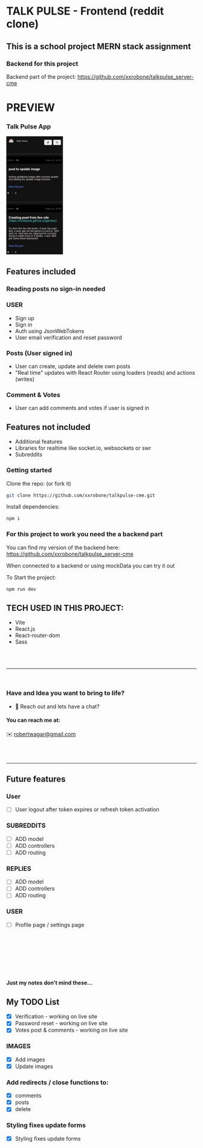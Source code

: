 # TALK PULSE - Frontend (reddit clone)

## This is a school project MERN stack assignment

### Backend for this project
Backend part of the project: https://github.com/xxrobone/talkpulse_server-cme

# PREVIEW
### Talk Pulse App 
<img src="src/assets/talkpulse.gif" alt="Project image" width="150">

## Features included

### Reading posts no sign-in needed

### USER
- Sign up
- Sign in
- Auth using JsonWebTokens
- User email verification and reset password

### Posts (User signed in)
- User can create, update and delete own posts 
- "Real time" updates with React Router using loaders (reads) and actions (writes)

### Comment & Votes
- User can add comments and votes if user is signed in

## Features not included
- Additional features
- Libraries for realtime like socket.io, websockets or swr
- Subreddits

### Getting started

Clone the repo: (or fork it)

```sh
git clone https://github.com/xxrobone/talkpulse-cme.git
```
Install dependencies:

```sh
npm i
```
### For this project to work you need the a backend part 
You can find my version of the backend here: https://github.com/xxrobone/talkpulse_server-cme

When connected to a backend or using mockData you can try it out

To Start the project:    
```sh
npm run dev
```


## TECH USED IN THIS PROJECT:
- Vite
- React.js
- React-router-dom
- Sass

<br>
 

 <br>

 ---

 


<p align="left">
<a href="https://www.linkedin.com/in/robert-w%C3%A4gar-1b4661139/" target="blank"><img align="center" src="https://github.com/xxrobone/dablog/blob/main/readmeimages/LinkedIN.png" alt="" height="30" /></a>
<a href="https://github.com/robonexx" target="blank"><img align="center" src="https://github.com/xxrobone/dablog/blob/main/readmeimages/Github.png" alt="" height="30" /></a>
<a href="https://codepen.io/robertwagar" target="blank"><img align="center" src="https://github.com/xxrobone/dablog/blob/main/readmeimages/Codeopen.png" alt="" height="30" /></a>
<img align="center" src="socials/Discord.png" alt="" height="30" />
</p>



### Have and Idea you want to bring to life?
- 💬 Reach out and lets have a chat?

#### You can reach me at:

✉️ robertwagar@gmail.com

<br>
<br>

 ---


## Future features

### User

- [ ] User logout after token expires or refresh token activation

### SUBREDDITS

- [ ] ADD model
- [ ] ADD controllers
- [ ] ADD routing

### REPLIES

- [ ] ADD model
- [ ] ADD controllers
- [ ] ADD routing

### USER

- [ ] Profile page / settings page

<br> 
<br>
<br>
<br> 
<br>
<br>



#### Just my notes don't mind these...

## My TODO List

- [x] Verification - working on live site
- [x] Password reset - working on live site
- [x] Votes post & comments - working on live site

### IMAGES

- [x] Add images
- [x] Update images

### Add redirects / close functions to:

- [x] comments
- [x] posts
- [x] delete

### Styling fixes update forms

- [x] Styling fixes update forms
